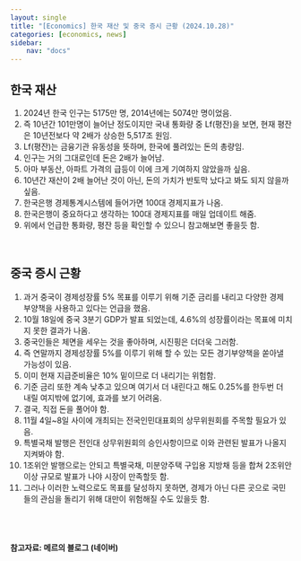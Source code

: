 ```yaml
---
layout: single
title: "[Economics] 한국 재산 및 중국 증시 근황 (2024.10.28)"
categories: [economics, news]
sidebar:
    nav: "docs"
---
```


## 한국 재산
1. 2024년 한국 인구는 5175만 명, 2014년에는 5074만 명이었음.
1. 즉 10년간 101만명이 늘어난 정도이지만 국내 통화량 중 Lf(평잔)을 보면, 현재 평잔은 10년전보다 약 2배가 상승한 5,517조 원임.
1. Lf(평잔)는 금융기관 유동성을 뜻하며, 한국에 풀려있는 돈의 총량임.
1. 인구는 거의 그대로인데 돈은 2배가 늘어남.
1. 아마 부동산, 아파트 가격의 급등이 이에 크게 기여하지 않았을까 싶음.
1. 10년간 재산이 2배 늘어난 것이 아닌, 돈의 가치가 반토막 났다고 봐도 되지 않을까 싶음.
1. 한국은행 경제통계시스템에 들어가면 100대 경제지표가 나옴.
1. 한국은행이 중요하다고 생각하는 100대 경제지표를 매일 업데이트 해줌.
1. 위에서 언급한 통화량, 평잔 등을 확인할 수 있으니 참고해보면 좋을듯 함.

<br/>

## 중국 증시 근황
1. 과거 중국이 경제성장률 5% 목표를 이루기 위해 기준 금리를 내리고 다양한 경제 부양책을 사용하고 있다는 언급을 했음.
1. 10월 18일에 중국 3분기 GDP가 발표 되었는데, 4.6%의 성장률이라는 목표에 미치지 못한 결과가 나옴.
1. 중국인들은 체면을 세우는 것을 좋아하며, 시진핑은 더더욱 그러함.
1. 즉 연말까지 경제성장률 5%를 이루기 위해 할 수 있는 모든 경기부양책을 쏟아낼 가능성이 있음.
1. 이미 현재 지급준비율은 10% 밑이므로 더 내리기는 위험함.
1. 기준 금리 또한 계속 낮추고 있으며 여기서 더 내린다고 해도 0.25%를 한두번 더 내릴 여지밖에 없기에, 효과를 보기 어려움.
1. 결국, 직접 돈을 풀어야 함.
1. 11월 4일~8일 사이에 개최되는 전국인민대표회의 상무위원회를 주목할 필요가 있음.
1. 특별국채 발행은 전인대 상무위원회의 승인사항이므로 이와 관련된 발표가 나올지 지켜봐야 함.
1. 1조위안 발행으로는 안되고 특별국채, 미분양주택 구입용 지방채 등을 합쳐 2조위안 이상 규모로 발표가 나야 시장이 만족할듯 함.
1. 그러나 이러한 노력으로도 목표를 달성하지 못하면, 경제가 아닌 다른 곳으로 국민들의 관심을 돌리기 위해 대만이 위험해질 수도 있을듯 함.


<br/>
<br/>

#### 참고자료: 메르의 블로그 (네이버) 